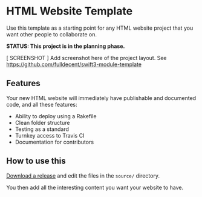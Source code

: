 # HTML Website Template
Use this template as a starting point for any HTML website project that you want other people to collaborate on.

**STATUS: This project is in the planning phase.**

[ SCREENSHOT ] Add screenshot here of the project layout. See https://github.com/fulldecent/swift3-module-template

## Features

Your new HTML website will immediately have publishable and documented code, and all these features:

 - Ability to deploy using a Rakefile
 - Clean folder structure
 - Testing as a standard
 - Turnkey access to Travis CI
 - Documentation for contributors
 
 ## How to use this
 
[Download a release](https://github.com/fulldecent/html-website-template/releases) and edit the files in the `source/` directory.

You then add all the interesting content you want your website to have.
